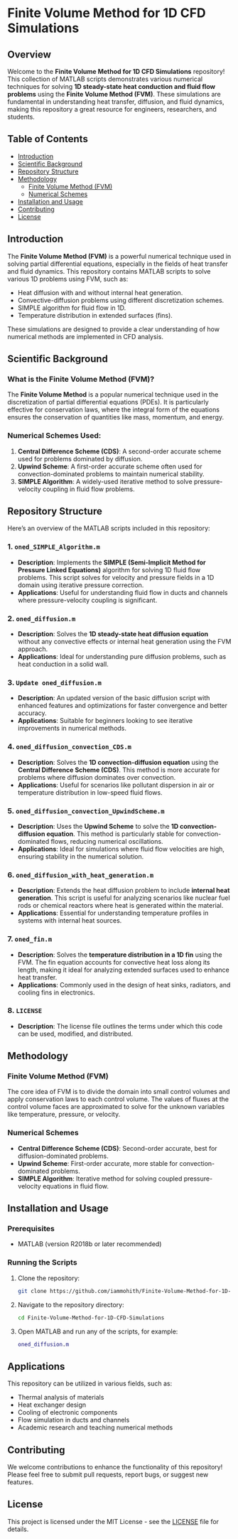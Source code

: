 # Finite Volume Method for 1D CFD Simulations

## Overview

Welcome to the **Finite Volume Method for 1D CFD Simulations** repository! This collection of MATLAB scripts demonstrates various numerical techniques for solving **1D steady-state heat conduction and fluid flow problems** using the **Finite Volume Method (FVM)**. These simulations are fundamental in understanding heat transfer, diffusion, and fluid dynamics, making this repository a great resource for engineers, researchers, and students.

## Table of Contents
- [Introduction](#introduction)
- [Scientific Background](#scientific-background)
- [Repository Structure](#repository-structure)
- [Methodology](#methodology)
  - [Finite Volume Method (FVM)](#finite-volume-method-fvm)
  - [Numerical Schemes](#numerical-schemes)
- [Installation and Usage](#installation-and-usage)
- [Contributing](#contributing)
- [License](#license)

## Introduction

The **Finite Volume Method (FVM)** is a powerful numerical technique used in solving partial differential equations, especially in the fields of heat transfer and fluid dynamics. This repository contains MATLAB scripts to solve various 1D problems using FVM, such as:

- Heat diffusion with and without internal heat generation.
- Convective-diffusion problems using different discretization schemes.
- SIMPLE algorithm for fluid flow in 1D.
- Temperature distribution in extended surfaces (fins).

These simulations are designed to provide a clear understanding of how numerical methods are implemented in CFD analysis.

## Scientific Background

### What is the Finite Volume Method (FVM)?

The **Finite Volume Method** is a popular numerical technique used in the discretization of partial differential equations (PDEs). It is particularly effective for conservation laws, where the integral form of the equations ensures the conservation of quantities like mass, momentum, and energy.

### Numerical Schemes Used:

1. **Central Difference Scheme (CDS)**: A second-order accurate scheme used for problems dominated by diffusion.
2. **Upwind Scheme**: A first-order accurate scheme often used for convection-dominated problems to maintain numerical stability.
3. **SIMPLE Algorithm**: A widely-used iterative method to solve pressure-velocity coupling in fluid flow problems.

## Repository Structure

Here’s an overview of the MATLAB scripts included in this repository:

### 1. `oned_SIMPLE_Algorithm.m`
- **Description**: Implements the **SIMPLE (Semi-Implicit Method for Pressure Linked Equations)** algorithm for solving 1D fluid flow problems. This script solves for velocity and pressure fields in a 1D domain using iterative pressure correction.
- **Applications**: Useful for understanding fluid flow in ducts and channels where pressure-velocity coupling is significant.

### 2. `oned_diffusion.m`
- **Description**: Solves the **1D steady-state heat diffusion equation** without any convective effects or internal heat generation using the FVM approach.
- **Applications**: Ideal for understanding pure diffusion problems, such as heat conduction in a solid wall.

### 3. `Update oned_diffusion.m`
- **Description**: An updated version of the basic diffusion script with enhanced features and optimizations for faster convergence and better accuracy.
- **Applications**: Suitable for beginners looking to see iterative improvements in numerical methods.

### 4. `oned_diffusion_convection_CDS.m`
- **Description**: Solves the **1D convection-diffusion equation** using the **Central Difference Scheme (CDS)**. This method is more accurate for problems where diffusion dominates over convection.
- **Applications**: Useful for scenarios like pollutant dispersion in air or temperature distribution in low-speed fluid flows.

### 5. `oned_diffusion_convection_UpwindScheme.m`
- **Description**: Uses the **Upwind Scheme** to solve the **1D convection-diffusion equation**. This method is particularly stable for convection-dominated flows, reducing numerical oscillations.
- **Applications**: Ideal for simulations where fluid flow velocities are high, ensuring stability in the numerical solution.

### 6. `oned_diffusion_with_heat_generation.m`
- **Description**: Extends the heat diffusion problem to include **internal heat generation**. This script is useful for analyzing scenarios like nuclear fuel rods or chemical reactors where heat is generated within the material.
- **Applications**: Essential for understanding temperature profiles in systems with internal heat sources.

### 7. `oned_fin.m`
- **Description**: Solves the **temperature distribution in a 1D fin** using the FVM. The fin equation accounts for convective heat loss along its length, making it ideal for analyzing extended surfaces used to enhance heat transfer.
- **Applications**: Commonly used in the design of heat sinks, radiators, and cooling fins in electronics.

### 8. `LICENSE`
- **Description**: The license file outlines the terms under which this code can be used, modified, and distributed.

## Methodology

### Finite Volume Method (FVM)
The core idea of FVM is to divide the domain into small control volumes and apply conservation laws to each control volume. The values of fluxes at the control volume faces are approximated to solve for the unknown variables like temperature, pressure, or velocity.

### Numerical Schemes
- **Central Difference Scheme (CDS)**: Second-order accurate, best for diffusion-dominated problems.
- **Upwind Scheme**: First-order accurate, more stable for convection-dominated problems.
- **SIMPLE Algorithm**: Iterative method for solving coupled pressure-velocity equations in fluid flow.

## Installation and Usage

### Prerequisites
- MATLAB (version R2018b or later recommended)

### Running the Scripts
1. Clone the repository:
   ```bash
   git clone https://github.com/iammohith/Finite-Volume-Method-for-1D-CFD-Simulations.git
   ```
2. Navigate to the repository directory:
   ```bash
   cd Finite-Volume-Method-for-1D-CFD-Simulations
   ```
3. Open MATLAB and run any of the scripts, for example:
   ```matlab
   oned_diffusion.m
   ```
   
## Applications

This repository can be utilized in various fields, such as:
- Thermal analysis of materials
- Heat exchanger design
- Cooling of electronic components
- Flow simulation in ducts and channels
- Academic research and teaching numerical methods

## Contributing

We welcome contributions to enhance the functionality of this repository! Please feel free to submit pull requests, report bugs, or suggest new features.

## License

This project is licensed under the MIT License - see the [LICENSE](LICENSE) file for details.
